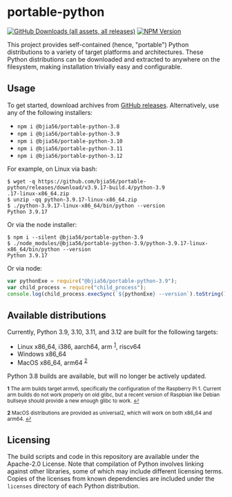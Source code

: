 # portable-python
[![GitHub Downloads (all assets, all releases)](https://img.shields.io/github/downloads/bjia56/portable-python/total)](https://bjia56.github.io/portable-python/)
[![NPM Version](https://img.shields.io/npm/v/%40bjia56%2Fportable-python)](https://www.npmjs.com/package/@bjia56/portable-python)


This project provides self-contained (hence, "portable") Python distributions to a variety of target platforms and architectures. These Python distributions can be downloaded and extracted to anywhere on the filesystem, making installation trivially easy and configurable.

## Usage

To get started, download archives from [GitHub releases](https://github.com/bjia56/portable-python/releases). Alternatively, use any of the following installers:
- `npm i @bjia56/portable-python-3.8`
- `npm i @bjia56/portable-python-3.9`
- `npm i @bjia56/portable-python-3.10`
- `npm i @bjia56/portable-python-3.11`
- `npm i @bjia56/portable-python-3.12`

For example, on Linux via bash:
```
$ wget -q https://github.com/bjia56/portable-python/releases/download/v3.9.17-build.4/python-3.9
.17-linux-x86_64.zip
$ unzip -qq python-3.9.17-linux-x86_64.zip
$ ./python-3.9.17-linux-x86_64/bin/python --version
Python 3.9.17
```

Or via the node installer:
```
$ npm i --silent @bjia56/portable-python-3.9
$ ./node_modules/@bjia56/portable-python-3.9/python-3.9.17-linux-x86_64/bin/python --version
Python 3.9.17
```

Or via node:
```js
var pythonExe = require("@bjia56/portable-python-3.9");
var child_process = require("child_process");
console.log(child_process.execSync(`${pythonExe} --version`).toString());
```

## Available distributions

Currently, Python 3.9, 3.10, 3.11, and 3.12 are built for the following targets:
- Linux x86_64, i386, aarch64, arm <sup id="a1">[1](#f1)</sup>, riscv64
- Windows x86_64
- MacOS x86_64, arm64 <sup id="a2">[2](#f2)</sup>

Python 3.8 builds are available, but will no longer be actively updated.

<sub><b id="f1">1</b> The arm builds target armv6, specifically the configuration of the Raspberry Pi 1. Current arm builds do not work properly on old glibc, but a recent version of Raspbian like Debian bullseye should provide a new enough glibc to work. [↩](#a1)</sub>

<sub><b id="f2">2</b> MacOS distributions are provided as universal2, which will work on both x86_64 and arm64. [↩](#a2)</sub>

## Licensing

The build scripts and code in this repository are available under the Apache-2.0 License. Note that compilation of Python involves linking against other libraries, some of which may include different licensing terms. Copies of the licenses from known dependencies are included under the `licenses` directory of each Python distribution.
